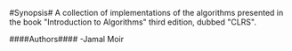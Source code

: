 #Synopsis#
A collection of implementations of the algorithms presented in the book
"Introduction to Algorithms" third edition, dubbed "CLRS".

####Authors####
-Jamal Moir
